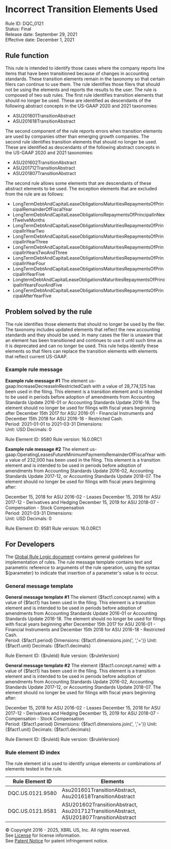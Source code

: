 # Incorrect Transition Elements Used  
Rule ID: DQC_0121  
Status: Final  
Release date: September 29, 2021  
Effective date: December 1, 2021  
  
## Rule function
This rule is intended to identify those cases where the company reports line items that have been transitioned because of changes in accounting standards.  These transition elements remain in the taxonomy so that certain filers can continue to use them. The rule identifies those filers that should not be using the elements and reports the results to the user. The rule is composed of two sub rules.  The first rule identifies transition elements that should no longer be used.  These are identified as descendants of the following abstract concepts in the US-GAAP 2020 and 2021 taxonomies:

*   ASU201601TransitionAbstract
*   ASU201618TransitionAbstract

The second component of the rule reports errors when transition elements are used by companies other than emerging growth companies. The second rule identifies transition elements that should no longer be used.  These are identified as descendants of the following abstract concepts in the US-GAAP 2020 and 2021 taxonomies:

*   ASU201602TransitionAbstract
*   ASU201712TransitionAbstract
*   ASU201807TransitionAbstract

The second rule allows some elements that are descendants of these abstract elements to be used. The exception elements that are excluded from the rule are as follows:

*   LongTermDebtAndCapitalLeaseObligationsMaturitiesRepaymentsOfPrincipalRemainderOfFiscalYear
*   LongTermDebtAndCapitalLeaseObligationsRepaymentsOfPrincipalInNextTwelveMonths
*   LongTermDebtAndCapitalLeaseObligationsMaturitiesRepaymentsOfPrincipalInYearTwo
*   LongTermDebtAndCapitalLeaseObligationsMaturitiesRepaymentsOfPrincipalInYearThree
*   LongTermDebtAndCapitalLeaseObligationsMaturitiesRepaymentsOfPrincipalInYearsTwoAndThree
*   LongTermDebtAndCapitalLeaseObligationsMaturitiesRepaymentsOfPrincipalInYearFour
*   LongTermDebtAndCapitalLeaseObligationsMaturitiesRepaymentsOfPrincipalInYearFive
*   LongtermDebtAndCapitalLeaseObligationsMaturitiesRepaymentsOfPrincipalInYearsFourAndFive
*   LongTermDebtAndCapitalLeaseObligationsMaturitiesRepaymentsOfPrincipalAfterYearFive

## Problem solved by the rule
The rule identifies those elements that should no longer be used by the filer.  The taxonomy includes updated elements that reflect the new accounting standards and they should be used. In many cases the filer is unaware that an element has been transitioned and continues to use it until such time as it is deprecated and can no longer be used.  This rule helps identify these elements so that filers can replace the transition elements with elements that reflect current US-GAAP.

### Example rule message
**Example rule message #1**
The element us-gaap:IncreaseDecreaseInRestrictedCash with a value of 28,774,125 has been used in the filing.  This element is a transition element and is intended to be used in periods before adoption of amendments from Accounting Standards Update 2016-01 or Accounting Standards Update 2016-18. The element should no longer be used for filings with fiscal years beginning after December 15th 2017 for ASU 2016-01 - Financial Instruments and December 15th 2018 for ASU 2016-18 - Restricted Cash.  
Period: 2021-01-01 to 2021-03-31
Dimensions:  
Unit: USD
Decimals: 0

Rule Element ID: 9580
Rule version: 16.0.0RC1

**Example rule message #2**
The element us-gaap:OperatingLeasesFutureMinimumPaymentsRemainderOfFiscalYear with a value of 232,000 has been used in the filing.  This element is a transition element and is intended to be used in periods before adoption of amendments from Accounting Standards Update 2016-02,  Accounting Standards Update 2017-12, or Accounting Standards Update 2018-07. The element should no longer be used for filings with fiscal years beginning after:

December 15, 2018 for ASU 2016-02 - Leases
December 15, 2018 for ASU 2017-12 - Derivatives and Hedging
December 15, 2019 for ASU 2018-07 - Compensation - Stock Compensation  
Period: 2021-03-31
Dimensions:  
Unit: USD
Decimals: 0

Rule Element ID: 9581
Rule version: 16.0.0RC1

## For Developers  
The [Global Rule Logic document](https://github.com/DataQualityCommittee/dqc_us_rules/blob/master/docs/GlobalRuleLogic.md) contains general guidelines for implementation of rules. The rule message template contains text and parametric reference to arguments of the rule operation, using the syntax ${parameter} to indicate that insertion of a parameter's value is to occur.  
  
### General message template  
**General message template #1**
The element {$fact1.concept.name} with a value of {$fact1} has been used in the filing.  This element is a transition element and is intended to be used in periods before adoption of amendments from Accounting Standards Update 2016-01 or Accounting Standards Update 2016-18. The element should no longer be used for filings with fiscal years beginning after December 15th 2017 for ASU 2016-01 - Financial Instruments and December 15th 2018 for ASU 2016-18 - Restricted Cash.  
Period: {$fact1.period}
Dimensions:  {$fact1.dimensions.join(', ','=')}
Unit: {$fact1.unit}
Decimals: {$fact1.decimals}

Rule Element ID: {$ruleId}
Rule version: {$ruleVersion}

**General message template #2**
The element {$fact1.concept.name} with a value of {$fact1} has been used in the filing.  This element is a transition element and is intended to be used in periods before adoption of amendments from Accounting Standards Update 2016-02,  Accounting Standards Update 2017-12, or Accounting Standards Update 2018-07. The element should no longer be used for filings with fiscal years beginning after:

December 15, 2018 for ASU 2016-02 - Leases
December 15, 2018 for ASU 2017-12 - Derivatives and Hedging
December 15, 2019 for ASU 2018-07 - Compensation - Stock Compensation  
Period: {$fact1.period}
Dimensions:  {$fact1.dimensions.join(', ','=')}
Unit: {$fact1.unit}
Decimals: {$fact1.decimals}

Rule Element ID: {$ruleId}
Rule version: {$ruleVersion}
  
### Rule element ID index  
The rule element id is used to identify unique elements or combinations of elements tested in the rule.

|Rule Element ID|Elements|
|--- |--- |
|DQC.US.0121.9580|Asu201601TransitionAbstract, Asu201618TransitionAbstract|
|DQC.US.0121.9581|ASU201602TransitionAbstract, Asu201712TransitionAbstract, ASU201807TransitionAbstract|
  
© Copyright 2016 - 2025, XBRL US, Inc. All rights reserved.   
See [License](https://xbrl.us/dqc-license) for license information.  
See [Patent Notice](https://xbrl.us/dqc-patent) for patent infringement notice.  